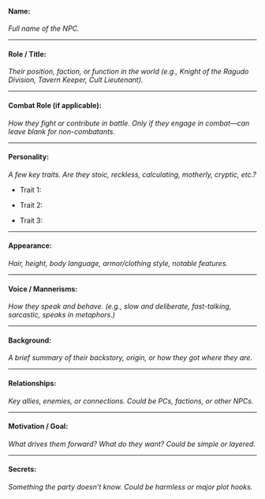
#### Name:
_Full name of the NPC._

---
#### Role / Title:
_Their position, faction, or function in the world (e.g., Knight of the Ragudo Division, Tavern Keeper, Cult Lieutenant)._

---
#### Combat Role (if applicable):
_How they fight or contribute in battle. Only if they engage in combat—can leave blank for non-combatants._

---
#### Personality:
_A few key traits. Are they stoic, reckless, calculating, motherly, cryptic, etc.?_

- Trait 1:
    
- Trait 2:
    
- Trait 3:
	

---
#### Appearance:
_Hair, height, body language, armor/clothing style, notable features._

---
#### Voice / Mannerisms:
_How they speak and behave. (e.g., slow and deliberate, fast-talking, sarcastic, speaks in metaphors.)_

---
#### Background:
_A brief summary of their backstory, origin, or how they got where they are._

---
#### Relationships:
_Key allies, enemies, or connections. Could be PCs, factions, or other NPCs._

---
#### Motivation / Goal:
_What drives them forward? What do they want? Could be simple or layered._

---
#### Secrets:
_Something the party doesn’t know. Could be harmless or major plot hooks._
